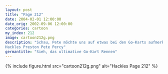 ```yaml
---
layout: post
title: "Page 212"
date: 2004-02-01 12:00:00
date_orig: 2002-09-06 12:00:00
categories: cartoon
my_index: 212
image: cartoon212g.png
description: "Schau, Pete möchte uns auf etwas bei den Go-Karts aufmerksam machen Quork Wow! Dieses Rennen wird toll werden Ich habe Percy noch nie so ernst schauen gesehen Auf die Plätze, fertig
Hackles Preston Pete Percy"
germantitle: "Sieh, das ultimative Go-Kart Rennen"
---
```


{% include figure.html src="cartoon212g.png" alt="Hackles Page 212"  %}
